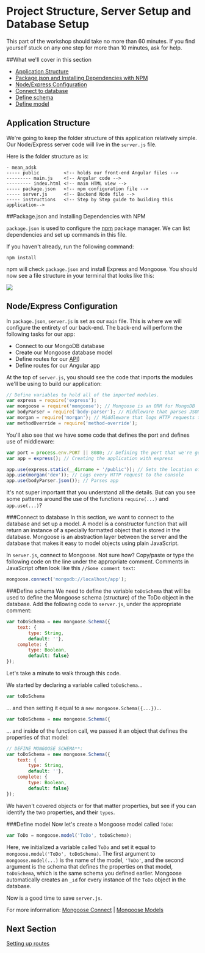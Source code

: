 # Project Structure, Server Setup and Database Setup
This part of the workshop should take no more than 60 minutes. If you find yourself stuck on any one step for more than 10 minutes, ask for help.

##What we'll cover in this section
+   [Application Structure](#application-structure) 
+   [Package.json and Installing Dependencies with NPM](#packagejson-and-installing-dependencies-with-npm)
+   [Node/Express Configuration](#nodeexpress-configuration)
+   [Connect to database](#connect-to-database)
+   [Define schema](#define-schema)
+   [Define model](#define-model)

## Application Structure
We're going to keep the folder structure of this application relatively simple. Our Node/Express server code will live in the `server.js` file. 

Here is the folder structure as is:

    - mean_adsk
    ----- public         <!-- holds our front-end Angular files -->
    --------- main.js    <!-- Angular code -->
    --------- index.html <!-- main HTML view -->
    ----- package.json   <!-- npm configuration file -->
    ----- server.js      <!-- Backend Node file -->
    ----- instructions   <!-- Step by Step guide to building this application-->

##Package.json and Installing Dependencies with NPM

`package.json` is used to configure the [npm](https://docs.npmjs.com/getting-started/what-is-npm) package manager. We can list dependencies and set up commands in this file. 

If you haven't already, run the following command:

    npm install 

npm will check `package.json` and install Express and Mongoose. You should now see a file structure in your terminal that looks like this: 

![](http://i68.tinypic.com/10hr8mq.jpg)

## Node/Express Configuration
In `package.json`, `server.js` is set as our `main` file. This is where we will configure the entirety of our back-end. The back-end will perform the following tasks for our app: 
* Connect to our MongoDB database
* Create our Mongoose database model
* Define routes for our [API](https://www.google.com/webhp?sourceid=chrome-instant&ion=1&espv=2&ie=UTF-8#q=what%20is%20an%20api))
* Define routes for our Angular app

At the top of `server.js`, you should see the code that imports the modules we'll be using to build our application:

```javascript
// Define variables to hold all of the imported modules.
var express = require('express'); 
var mongoose = require('mongoose'); // Mongoose is an ORM for MongoDB
var bodyParser = require('body-parser'); // Middleware that parses JSON
var morgan = require('morgan'); // Middleware that logs HTTP requests to the console
var methodOverride = require('method-override');
``` 

You'll also see that we have some code that defines the port and defines use of middleware:

```javascript
var port = process.env.PORT || 8080; // Defining the port that we're going to be using
var app = express(); // Creating the application with express

app.use(express.static(__dirname + '/public')); // Sets the location of the static files that we'll be serving
app.use(morgan('dev')); // Logs every HTTP request to the console
app.use(bodyParser.json()); // Parses app
```

It's not super important that you understand all the details. But can you see some patterns around the use of the functions `require(...)` and `app.use(...)`?

###Connect to database
In this section, we want to connect to the database and set up a model. A model is a constructor function that will return an instance of a specially formatted object that is stored in the database. Mongoose is an abstraction layer between the server and the database that makes it easy to model objects using plain JavaScript.

In `server.js`, connect to Mongoose. Not sure how? Copy/paste or type the following code on the line under the appropriate comment. Comments in JavaScript often look like this `//Some comment text`:

```javascript
mongoose.connect('mongodb://localhost/app');
```

###Define schema
We need to define the variable `toDoSchema` that will be used to define the Mongoose schema (structure) of the ToDo object in the database. Add the following code to `server.js`, under the appropriate comment:

```javascript
var toDoSchema = new mongoose.Schema({ 
    text: {
        type: String, 
        default: ''}, 
    complete: {
        type: Boolean, 
        default: false} 
});
```

Let's take a minute to walk through this code.

We started by declaring a variable called `toDoSchema`...

```javascript
var toDoSchema 
```

... and then setting it equal to a `new mongoose.Schema({...})`...

```javascript
var toDoSchema = new mongoose.Schema({ 
```

... and inside of the function call, we passed it an object that defines the properties of that model: 

```javascript
// DEFINE MONGOOSE SCHEMA**:
var toDoSchema = new mongoose.Schema({ 
    text: {
        type: String, 
        default: ''}, 
    complete: {
        type: Boolean, 
        default: false} 
});
```

We haven't covered objects or for that matter properties, but see if you can identify the two properties, and their `types`.

###Define model
Now let's create a Mongoose model called `ToDo`:

```javascript
var ToDo = mongoose.model('ToDo', toDoSchema);
```

Here, we initialized a variable called `ToDo` and set it equal to `mongoose.model('ToDo', toDoSchema)`. The first argument to `mongoose.model(...)` is the name of the model, `'ToDo'`, and the second argument is the schema that defines the properties on that model, `toDoSchema`, which is the same schema you defined earlier. Mongoose automatically creates an `_id` for every instance of the `ToDo` object in the database.

Now is a good time to save `server.js`.

For more information: [Mongoose Connect](http://mongoosejs.com/docs/connections.html) | [Mongoose Models](https://scotch.io/tutorials/using-mongoosejs-in-node-js-and-mongodb-applications#defining-a-model)

## Next Section

[Setting up routes](./branch1.md)

